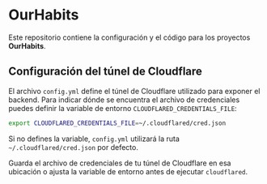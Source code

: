 # OurHabits

Este repositorio contiene la configuración y el código para los proyectos **OurHabits**.

## Configuración del túnel de Cloudflare

El archivo `config.yml` define el túnel de Cloudflare utilizado para exponer el backend.
Para indicar dónde se encuentra el archivo de credenciales puedes definir la variable de
entorno `CLOUDFLARED_CREDENTIALS_FILE`:

```bash
export CLOUDFLARED_CREDENTIALS_FILE=~/.cloudflared/cred.json
```

Si no defines la variable, `config.yml` utilizará la ruta `~/.cloudflared/cred.json` por defecto.

Guarda el archivo de credenciales de tu túnel de Cloudflare en esa ubicación o ajusta la
variable de entorno antes de ejecutar `cloudflared`.

